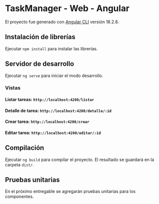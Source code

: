 # TaskManager - Web - Angular

El proyecto fue generado con [Angular CLI](https://github.com/angular/angular-cli) versión 18.2.8.

## Instalación de librerías

Ejecutar `npm install` para instalar las librerías.

## Servidor de desarrollo

Ejecutar `ng serve` para iniciar el modo desarrollo.

### Vistas

#### Listar tareas: `http://localhost:4200/listar`

#### Detalle de tarea: `http://localhost:4200/detalle/:id`

#### Crear tarea: `http://localhost:4200/crear`

#### Editar tarea: `http://localhost:4200/editar/:id`

## Compilación

Ejecutar `ng build` para compilar el proyecto. El resultado se guardará en la carpeta `dist/`.

## Pruebas unitarias

En el próximo entregable se agregarán pruebas unitarias para los componentes.
